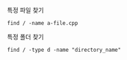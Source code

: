 특정 파일 찾기
```
find / -name a-file.cpp
```


특정 폴더 찾기

```
find / -type d -name "directory_name"
```

